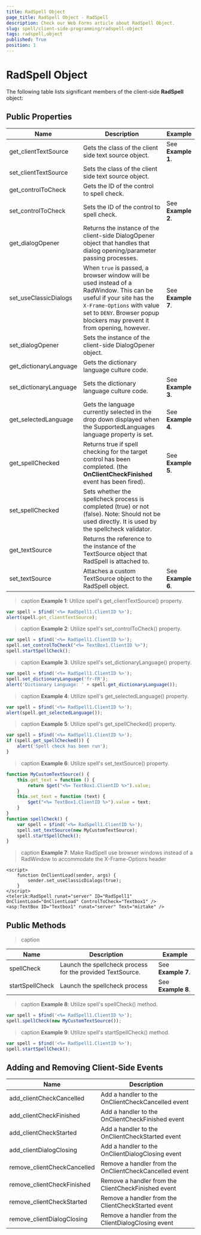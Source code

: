 ```yaml
---
title: RadSpell Object
page_title: RadSpell Object - RadSpell
description: Check our Web Forms article about RadSpell Object.
slug: spell/client-side-programming/radspell-object
tags: radspell,object
published: True
position: 1
---
```


# RadSpell Object

The following table lists significant members of the client-side **RadSpell** object:

## Public Properties

| Name | Description | Example |
| ------ | ------ | ------ |
|get_clientTextSource|Gets the class of the client side text source object.|See **Example 1**.|
|set_clientTextSource|Sets the class of the client side text source object.||
|get_controlToCheck|Gets the ID of the control to spell check.||
|set_controlToCheck|Sets the ID of the control to spell check.| See **Example 2**.|
|get_dialogOpener|Returns the instance of the client-side DialogOpener object that handles that dialog opening/parameter passing processes.||
|set_useClassicDialogs|When `true` is passed, a browser window will be used instead of a RadWindow. This can be useful if your site has the `X-Frame-Options` with value set to `DENY`. Browser popup blockers may prevent it from opening, however.|See **Example 7**.|
|set_dialogOpener|Sets the instance of the client-side DialogOpener object.||
|get_dictionaryLanguage|Gets the dictionary language culture code.||
|set_dictionaryLanguage|Sets the dictionary language culture code.| See **Example 3**.|
|get_selectedLanguage|Gets the language currently selected in the drop down displayed when the SupportedLanguages language property is set.| See **Example 4**.|
|get_spellChecked|Returns true if spell checking for the target control has been completed. (the **OnClientCheckFinished** event has been fired).|See **Example 5**.|
|set_spellChecked|Sets whether the spellcheck process is completed (true) or not (false). Note: Should not be used directly. It is used by the spellcheck validator.||
|get_textSource|Returns the reference to the instance of the TextSource object that RadSpell is attached to.||
|set_textSource|Attaches a custom TextSource object to the RadSpell object.| See **Example 6**.|

>caption **Example 1**: Utilize spell's get_clientTextSource() property.

````JavaScript
var spell = $find('<%= RadSpell1.ClientID %>');
alert(spell.get_clientTextSource);		
````

>caption **Example 2**: Utilize spell's set_controlToCheck() property.

````JavaScript
var spell = $find('<%= RadSpell1.ClientID %>');
spell.set_controlToCheck("<%= TextBox1.ClientID %>");
spell.startSpellCheck();			
````

>caption **Example 3**: Utilize spell's set_dictionaryLanguage() property.

````JavaScript
var spell = $find('<%= RadSpell1.ClientID %>');
spell.set_dictionaryLanguage('fr-FR');
alert('Dictionary Language: ' + spell.get_dictionaryLanguage());
````

>caption **Example 4**: Utilize spell's get_selectedLanguage() property.

````JavaScript	
var spell = $find('<%= RadSpell1.ClientID %>');
alert(spell.get_selectedLanguage());				
````

>caption **Example 5**: Utilize spell's get_spellChecked() property.

````JavaScript
var spell = $find('<%= RadSpell1.ClientID %>');
if (spell.get_spellChecked()) {
	alert('Spell check has been run');
}
````

>caption **Example 6**: Utilize spell's set_textSource() property.

````JavaScript
function MyCustomTextSource() {
	this.get_text = function () {
		return $get("<%= TextBox1.ClientID %>").value;
	}
	this.set_text = function (text) {
		$get("<%= TextBox1.ClientID %>").value = text;
	}
}
function spellCheck() {
	var spell = $find('<%= RadSpell1.ClientID %>');
	spell.set_textSource(new MyCustomTextSource);
	spell.startSpellCheck();
}	
````

>caption **Example 7**: Make RadSpell use browser windows instead of a RadWindow to accommodate the X-Frame-Options header

````ASP.NET
<script>
	function OnClientLoad(sender, args) {
		sender.set_useClassicDialogs(true);
	}
</script>
<telerik:RadSpell runat="server" ID="RadSpell1" OnClientLoad="OnClientLoad" ControlToCheck="Textbox1" />
<asp:TextBox ID="Textbox1" runat="server" Text="miztake" />
````

## Public Methods


>caption  

| Name | Description | Example |
| ------ | ------ | ------ |
|spellCheck|Launch the spellcheck process for the provided TextSource.|See **Example 7**.|
|startSpellCheck|Launch the spellcheck process| See **Example 8**.|

>caption **Example 8**: Utilize spell's spellCheck() method.

````JavaScript
var spell = $find('<%= RadSpell1.ClientID %>');
spell.spellCheck(new MyCustomTextSource());				
````

>caption **Example 9**: Utilize spell's startSpellCheck() method.

````JavaScript
var spell = $find('<%= RadSpell1.ClientID %>');
spell.startSpellCheck();				
````

## Adding and Removing Client-Side Events

| Name | Description |
| ------ | ------ |
|add_clientCheckCancelled|Add a handler to the OnClientCheckCancelled event|
|add_clientCheckFinished|Add a handler to the OnClientCheckFinished event|
|add_clientCheckStarted|Add a handler to the OnClientCheckStarted event|
|add_clientDialogClosing|Add a handler to the OnClientDialogClosing event|
|remove_clientCheckCancelled|Remove a handler from the OnClientCheckCancelled event|
|remove_clientCheckFinished|Remove a handler from the ClientCheckFinished event|
|remove_clientCheckStarted|Remove a handler from the ClientCheckStarted event|
|remove_clientDialogClosing|Remove a handler from the ClientDialogClosing event|
